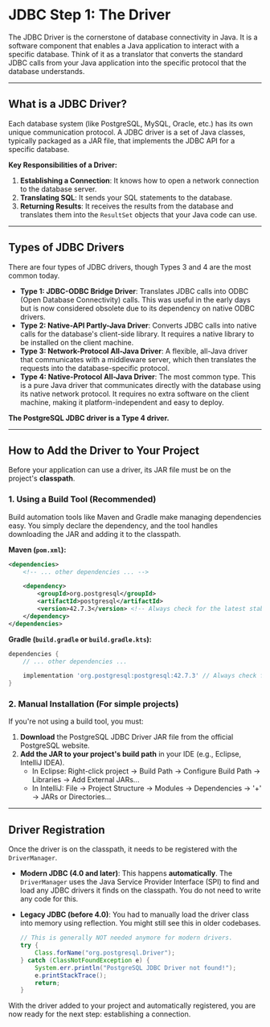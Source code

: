 # JDBC Step 1: The Driver

The JDBC Driver is the cornerstone of database connectivity in Java. It is a software component that enables a Java application to interact with a specific database. Think of it as a translator that converts the standard JDBC calls from your Java application into the specific protocol that the database understands.

---

## What is a JDBC Driver?

Each database system (like PostgreSQL, MySQL, Oracle, etc.) has its own unique communication protocol. A JDBC driver is a set of Java classes, typically packaged as a JAR file, that implements the JDBC API for a specific database.

**Key Responsibilities of a Driver:**
1.  **Establishing a Connection**: It knows how to open a network connection to the database server.
2.  **Translating SQL**: It sends your SQL statements to the database.
3.  **Returning Results**: It receives the results from the database and translates them into the `ResultSet` objects that your Java code can use.

---

## Types of JDBC Drivers

There are four types of JDBC drivers, though Types 3 and 4 are the most common today.

-   **Type 1: JDBC-ODBC Bridge Driver**: Translates JDBC calls into ODBC (Open Database Connectivity) calls. This was useful in the early days but is now considered obsolete due to its dependency on native ODBC drivers.
-   **Type 2: Native-API Partly-Java Driver**: Converts JDBC calls into native calls for the database's client-side library. It requires a native library to be installed on the client machine.
-   **Type 3: Network-Protocol All-Java Driver**: A flexible, all-Java driver that communicates with a middleware server, which then translates the requests into the database-specific protocol.
-   **Type 4: Native-Protocol All-Java Driver**: The most common type. This is a pure Java driver that communicates directly with the database using its native network protocol. It requires no extra software on the client machine, making it platform-independent and easy to deploy.

**The PostgreSQL JDBC driver is a Type 4 driver.**

---

## How to Add the Driver to Your Project

Before your application can use a driver, its JAR file must be on the project's **classpath**.

### 1. Using a Build Tool (Recommended)

Build automation tools like Maven and Gradle make managing dependencies easy. You simply declare the dependency, and the tool handles downloading the JAR and adding it to the classpath.

**Maven (`pom.xml`):**
```xml
<dependencies>
    <!-- ... other dependencies ... -->

    <dependency>
        <groupId>org.postgresql</groupId>
        <artifactId>postgresql</artifactId>
        <version>42.7.3</version> <!-- Always check for the latest stable version -->
    </dependency>
</dependencies>
```

**Gradle (`build.gradle` or `build.gradle.kts`):**
```groovy
dependencies {
    // ... other dependencies ...

    implementation 'org.postgresql:postgresql:42.7.3' // Always check for the latest stable version
}
```

### 2. Manual Installation (For simple projects)

If you're not using a build tool, you must:
1.  **Download** the PostgreSQL JDBC Driver JAR file from the official PostgreSQL website.
2.  **Add the JAR to your project's build path** in your IDE (e.g., Eclipse, IntelliJ IDEA).
    -   In Eclipse: Right-click project -> Build Path -> Configure Build Path -> Libraries -> Add External JARs...
    -   In IntelliJ: File -> Project Structure -> Modules -> Dependencies -> '+' -> JARs or Directories...

---

## Driver Registration

Once the driver is on the classpath, it needs to be registered with the `DriverManager`.

-   **Modern JDBC (4.0 and later)**: This happens **automatically**. The `DriverManager` uses the Java Service Provider Interface (SPI) to find and load any JDBC drivers it finds on the classpath. You do not need to write any code for this.

-   **Legacy JDBC (before 4.0)**: You had to manually load the driver class into memory using reflection. You might still see this in older codebases.

    ```java
    // This is generally NOT needed anymore for modern drivers.
    try {
        Class.forName("org.postgresql.Driver");
    } catch (ClassNotFoundException e) {
        System.err.println("PostgreSQL JDBC Driver not found!");
        e.printStackTrace();
        return;
    }
    ```

With the driver added to your project and automatically registered, you are now ready for the next step: establishing a connection.
